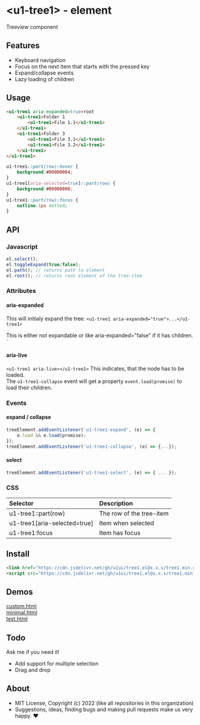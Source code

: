 # &lt;u1-tree1&gt; - element
Treeview component

## Features

- Keyboard navigation
- Focus on the next item that starts with the pressed key
- Expand/collapse events
- Lazy loading of children

## Usage

```html
<u1-tree1 aria-expanded=true>root
    <u1-tree1>Folder 1
        <u1-tree1>File 1.1</u1-tree1>
    </u1-tree1>
    <u1-tree1>Folder 3
        <u1-tree1>File 3.1</u1-tree1>
        <u1-tree1>File 3.2</u1-tree1>
    </u1-tree1>
</u1-tree1>
```

```css
u1-tree1::part(row):hover {
    background:#00000004;
}
u1-tree1[aria-selected=true]::part(row) {
    background:#00000008;
}
u1-tree1::part(row):focus {
    outline:1px dotted;
}
```

## API

### Javascript

```js
el.select();
el.toggleExpand(true/false);
el.path(); // returns path to element
el.root(); // returns root element of the tree-item
```

### Attributes

#### aria-expanded
This will initialy expand the tree:
```<u1-tree1 aria-expanded="true">...</u1-tree1>```

This is either not expandable or like aria-expanded="false" if it has children.
`<u1-tree1></u1-tree1>

#### aria-live
`<u1-tree1 aria-live></u1-tree1>`
This indicates, that the node has to be loaded.  
The `u1-tree1-collapse` event will get a property `event.load(promise)` to load their children.

### Events

#### expand / collapse
```js
treeElement.addEventListener('u1-tree1-expand', (e) => {
    e.load && e.load(promise);
});
treeElement.addEventListener('u1-tree1-collapse', (e) => {...});
```

#### select
```js
treeElement.addEventListener('u1-tree1-select', (e) => { ... });
```

### CSS

| Selector | Description |
|:----|:-----|
| u1-tree1::part(row) | The row of the tree-item |
| u1-tree1[aria-selected=true] | Item when selected |
| u1-tree1:focus | Item has focus |

## Install

```html
<link href="https://cdn.jsdelivr.net/gh/u1ui/tree1.el@x.x.x/tree1.min.css" rel=stylesheet>
<script src="https://cdn.jsdelivr.net/gh/u1ui/tree1.el@x.x.x/tree1.min.js" type=module></script>
```

## Demos

[custom.html](http://gcdn.li/u1ui/tree1.el@main/tests/custom.html)  
[minimal.html](http://gcdn.li/u1ui/tree1.el@main/tests/minimal.html)  
[test.html](http://gcdn.li/u1ui/tree1.el@main/tests/test.html)  

## Todo

Ask me if you need it!
- Add support for multiple selection
- Drag and drop

## About

- MIT License, Copyright (c) 2022 <u1> (like all repositories in this organization) <br>
- Suggestions, ideas, finding bugs and making pull requests make us very happy. ♥

